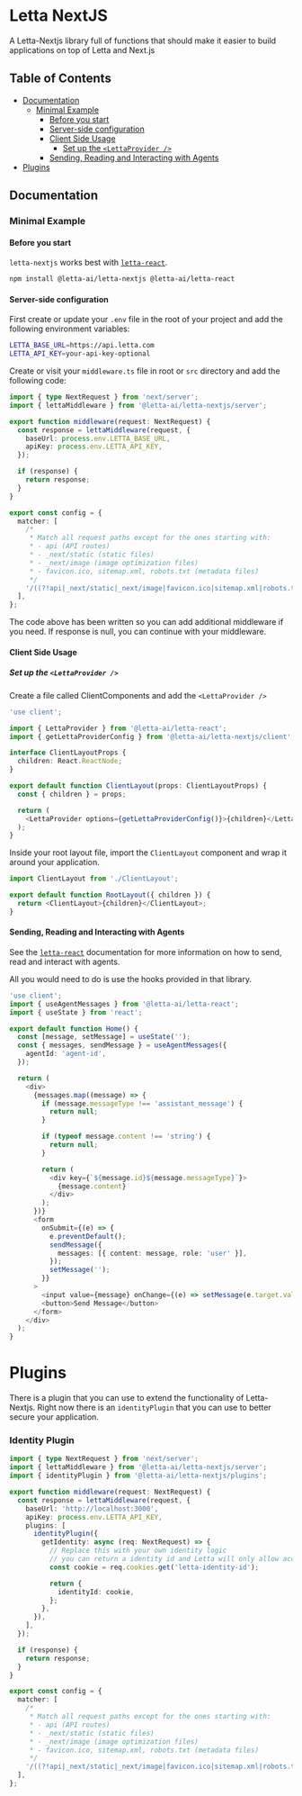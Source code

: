 # Letta NextJS

A Letta-Nextjs library full of functions that should make it easier to build applications on top of Letta and Next.js

## Table of Contents

- [Documentation](#documentation)
  - [Minimal Example](#minimal-example)
    - [Before you start](#before-you-start)
    - [Server-side configuration](#server-side-configuration)
    - [Client Side Usage](#client-side-usage)
      - [Set up the `<LettaProvider />`](#set-up-the-lettaprovider-)
    - [Sending, Reading and Interacting with Agents](#sending-reading-and-interacting-with-agents)
- [Plugins](#plugins)

## Documentation

### Minimal Example

#### Before you start

`letta-nextjs` works best with [`letta-react`](https://www.npmjs.com/package/@letta-ai/letta-react).

```bash
npm install @letta-ai/letta-nextjs @letta-ai/letta-react
```

#### Server-side configuration

First create or update your `.env` file in the root of your project and add the following environment variables:

```bash
LETTA_BASE_URL=https://api.letta.com
LETTA_API_KEY=your-api-key-optional
```

Create or visit your `middleware.ts` file in root or `src` directory and add the following code:

```typescript
import { type NextRequest } from 'next/server';
import { lettaMiddleware } from '@letta-ai/letta-nextjs/server';

export function middleware(request: NextRequest) {
  const response = lettaMiddleware(request, {
    baseUrl: process.env.LETTA_BASE_URL,
    apiKey: process.env.LETTA_API_KEY,
  });

  if (response) {
    return response;
  }
}

export const config = {
  matcher: [
    /*
     * Match all request paths except for the ones starting with:
     * - api (API routes)
     * - _next/static (static files)
     * - _next/image (image optimization files)
     * - favicon.ico, sitemap.xml, robots.txt (metadata files)
     */
    '/((?!api|_next/static|_next/image|favicon.ico|sitemap.xml|robots.txt).*)',
  ],
};
```

The code above has been written so you can add additional middleware if you need. If response is null, you can continue with your middleware.

#### Client Side Usage

##### Set up the `<LettaProvider />`

Create a file called ClientComponents and add the `<LettaProvider />`

```typescript jsx
'use client';

import { LettaProvider } from '@letta-ai/letta-react';
import { getLettaProviderConfig } from '@letta-ai/letta-nextjs/client';

interface ClientLayoutProps {
  children: React.ReactNode;
}

export default function ClientLayout(props: ClientLayoutProps) {
  const { children } = props;

  return (
    <LettaProvider options={getLettaProviderConfig()}>{children}</LettaProvider>
  );
}
```

Inside your root layout file, import the `ClientLayout` component and wrap it around your application.

```typescript jsx
import ClientLayout from './ClientLayout';

export default function RootLayout({ children }) {
  return <ClientLayout>{children}</ClientLayout>;
}
```

#### Sending, Reading and Interacting with Agents

See the [`letta-react`](https://www.npmjs.com/package/@letta-ai/letta-react) documentation for more information on how to send, read and interact with agents.

All you would need to do is use the hooks provided in that library.

```typescript jsx
'use client';
import { useAgentMessages } from '@letta-ai/letta-react';
import { useState } from 'react';

export default function Home() {
  const [message, setMessage] = useState('');
  const { messages, sendMessage } = useAgentMessages({
    agentId: 'agent-id',
  });

  return (
    <div>
      {messages.map((message) => {
        if (message.messageType !== 'assistant_message') {
          return null;
        }

        if (typeof message.content !== 'string') {
          return null;
        }

        return (
          <div key={`${message.id}${message.messageType}`}>
            {message.content}
          </div>
        );
      })}
      <form
        onSubmit={(e) => {
          e.preventDefault();
          sendMessage({
            messages: [{ content: message, role: 'user' }],
          });
          setMessage('');
        }}
      >
        <input value={message} onChange={(e) => setMessage(e.target.value)} />
        <button>Send Message</button>
      </form>
    </div>
  );
}
```

# Plugins

There is a plugin that you can use to extend the functionality of Letta-Nextjs. Right now there is an `identityPlugin` that you can use to better secure your application.

### Identity Plugin

```typescript jsx
import { type NextRequest } from 'next/server';
import { lettaMiddleware } from '@letta-ai/letta-nextjs/server';
import { identityPlugin } from '@letta-ai/letta-nextjs/plugins';

export function middleware(request: NextRequest) {
  const response = lettaMiddleware(request, {
    baseUrl: 'http://localhost:3000',
    apiKey: process.env.LETTA_API_KEY,
    plugins: [
      identityPlugin({
        getIdentity: async (req: NextRequest) => {
          // Replace this with your own identity logic
          // you can return a identity id and Letta will only allow access to the agent if the agent is owned by the identity
          const cookie = req.cookies.get('letta-identity-id');

          return {
            identityId: cookie,
          };
        },
      }),
    ],
  });

  if (response) {
    return response;
  }
}

export const config = {
  matcher: [
    /*
     * Match all request paths except for the ones starting with:
     * - api (API routes)
     * - _next/static (static files)
     * - _next/image (image optimization files)
     * - favicon.ico, sitemap.xml, robots.txt (metadata files)
     */
    '/((?!api|_next/static|_next/image|favicon.ico|sitemap.xml|robots.txt).*)',
  ],
};
```
